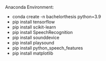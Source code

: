 Anaconda Environment: 
- conda create -n bachelorthesis python=3.9
- pip install tensorflow
- pip install scikit-learn
- pip install SpeechRecognition 
- pip install sounddevice
- pip install playsound
- pip install python_speech_features
- pip install matplotlib